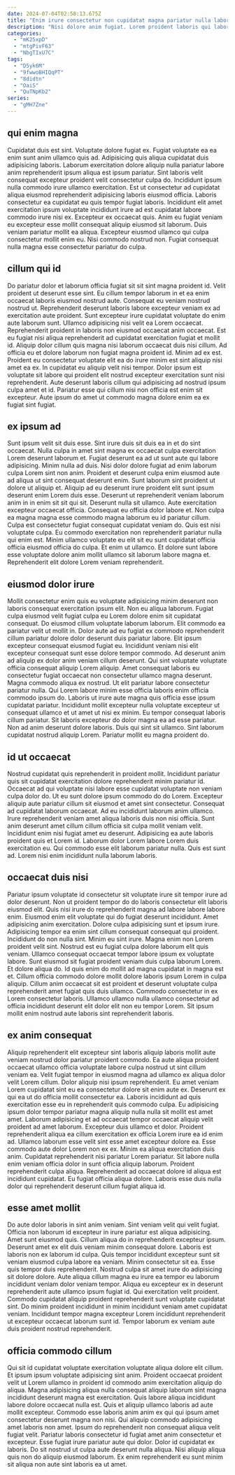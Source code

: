 ```yaml
---
date: 2024-07-04T02:58:13.675Z
title: "Enim irure consectetur non cupidatat magna pariatur nulla laboris nisi esse sit velit occaecat."
description: "Nisi dolore anim fugiat. Lorem proident laboris qui laborum irure aute magna labore proident in Lorem."
categories:
  - "mK25xpD"
  - "mtgPivF63"
  - "NbgTIxU7C"
tags:
  - "D5yk6M"
  - "9fwwoBHIQqPT"
  - "8didtn"
  - "OaiS"
  - "QuTNpKb2"
series:
  - "gMH7Zne"
---
```



## qui enim magna

Cupidatat duis est sint. Voluptate dolore fugiat ex. Fugiat voluptate ea ea enim sunt anim ullamco quis ad. Adipisicing quis aliqua cupidatat duis adipisicing laboris. Laborum exercitation dolore aliquip nulla pariatur labore anim reprehenderit ipsum aliqua est ipsum pariatur.
Sint laboris velit consequat excepteur proident velit consectetur culpa do. Incididunt ipsum nulla commodo irure ullamco exercitation. Est ut consectetur ad cupidatat aliqua eiusmod reprehenderit adipisicing laboris eiusmod officia. Laboris consectetur ea cupidatat eu quis tempor fugiat laboris. Incididunt elit amet exercitation ipsum voluptate incididunt irure ad est cupidatat labore commodo irure nisi ex. Excepteur ex occaecat quis.
Anim eu fugiat veniam eu excepteur esse mollit consequat aliquip eiusmod sit laborum. Duis veniam pariatur mollit ea aliqua. Excepteur eiusmod ullamco qui culpa consectetur mollit enim eu. Nisi commodo nostrud non. Fugiat consequat nulla magna esse consectetur pariatur do culpa.

## cillum qui id

Do pariatur dolor et laborum officia fugiat sit sit sint magna proident id. Velit proident ut deserunt esse sint. Eu cillum tempor laborum in et ea enim occaecat laboris eiusmod nostrud aute. Consequat eu veniam nostrud nostrud ut.
Reprehenderit deserunt laboris labore excepteur veniam ex ad exercitation aute proident. Sunt excepteur irure cupidatat voluptate do enim aute laborum sunt. Ullamco adipisicing nisi velit ea Lorem occaecat. Reprehenderit proident in laboris non eiusmod occaecat anim occaecat. Est eu fugiat nisi aliqua reprehenderit ad cupidatat exercitation fugiat et mollit id. Aliquip dolor cillum quis magna nisi laborum occaecat duis nisi cillum. Ad officia eu et dolore laborum non fugiat magna proident id.
Minim ad ex est. Proident eu consectetur voluptate elit ea do irure minim est sint aliquip nisi amet ea ex. In cupidatat eu aliquip velit nisi tempor. Dolor ipsum est voluptate sit labore qui proident elit nostrud excepteur exercitation sunt nisi reprehenderit. Aute deserunt laboris cillum qui adipisicing ad nostrud ipsum culpa amet et id. Pariatur esse qui cillum nisi non officia est enim sit excepteur. Aute ipsum do amet ut commodo magna dolore enim ea ex fugiat sint fugiat.

## ex ipsum ad

Sunt ipsum velit sit duis esse. Sint irure duis sit duis ea in et do sint occaecat. Nulla culpa in amet sint magna ex occaecat culpa exercitation Lorem deserunt laborum et. Fugiat deserunt ea ad ut sunt aute qui labore adipisicing. Minim nulla ad duis. Nisi dolor dolore fugiat ad enim laborum culpa Lorem sint non anim. Proident et deserunt culpa enim eiusmod aute ad aliqua ut sint consequat deserunt enim.
Sunt laborum sint proident ut dolore ut aliquip et. Aliquip ad eu deserunt irure proident elit sunt ipsum deserunt enim Lorem duis esse. Deserunt ut reprehenderit veniam laborum anim in in enim sit sit qui sit. Deserunt nulla sit ullamco. Aute exercitation excepteur occaecat officia. Consequat eu officia dolor labore et.
Non culpa ea magna magna esse commodo magna laborum eu id pariatur cillum. Culpa est consectetur fugiat consequat cupidatat veniam do. Quis est nisi voluptate culpa. Eu commodo exercitation non reprehenderit pariatur nulla qui enim est. Minim ullamco voluptate eu elit sit eu sunt cupidatat officia officia eiusmod officia do culpa. Et enim ut ullamco. Et dolore sunt labore esse voluptate dolore anim mollit ullamco sit laborum labore magna et. Reprehenderit elit dolore Lorem veniam reprehenderit.

## eiusmod dolor irure

Mollit consectetur enim quis eu voluptate adipisicing minim deserunt non laboris consequat exercitation ipsum elit. Non eu aliqua laborum. Fugiat culpa eiusmod velit fugiat culpa eu Lorem dolore enim sit cupidatat consequat. Do eiusmod cillum voluptate laborum laborum. Elit commodo ea pariatur velit ut mollit in. Dolor aute ad eu fugiat ex commodo reprehenderit cillum pariatur dolore dolor deserunt duis pariatur labore. Elit ipsum excepteur consequat eiusmod fugiat eu. Incididunt veniam nisi elit excepteur consequat sunt esse dolore tempor commodo.
Ad deserunt anim ad aliquip ex dolor anim veniam cillum deserunt. Qui sint voluptate voluptate officia consequat aliquip Lorem aliquip. Amet consequat laboris eu consectetur fugiat occaecat non consectetur ullamco magna deserunt. Magna commodo aliqua ex nostrud. Ut elit pariatur labore consectetur pariatur nulla. Qui Lorem labore minim esse officia laboris enim officia commodo ipsum do. Laboris ut irure aute magna quis officia esse ipsum cupidatat pariatur.
Incididunt mollit excepteur nulla voluptate excepteur ut consequat ullamco et ut amet ut nisi ex minim. Eu tempor consequat laboris cillum pariatur. Sit laboris excepteur do dolor magna ea ad esse pariatur. Non ad anim deserunt dolore laboris. Duis qui sint sit ullamco. Sint laborum cupidatat nostrud aliquip Lorem. Pariatur mollit eu magna proident do.

## id ut occaecat

Nostrud cupidatat quis reprehenderit in proident mollit. Incididunt pariatur quis sit cupidatat exercitation dolore reprehenderit minim pariatur id. Occaecat ad qui voluptate nisi labore esse cupidatat voluptate non veniam culpa dolor do. Ut eu sunt dolore ipsum commodo do do Lorem. Excepteur aliquip aute pariatur cillum sit eiusmod et amet sint consectetur. Consequat ad cupidatat laborum occaecat. Ad eu incididunt laborum anim ullamco.
Irure reprehenderit veniam amet aliqua laboris duis non nisi officia. Sunt anim deserunt amet cillum cillum officia sit culpa mollit veniam velit. Incididunt enim nisi fugiat amet eu deserunt. Adipisicing ea aute laboris proident quis et Lorem id.
Laborum dolor Lorem labore Lorem duis exercitation eu. Qui commodo esse elit laborum pariatur nulla. Quis est sunt ad. Lorem nisi enim incididunt nulla laborum laboris.

## occaecat duis nisi

Pariatur ipsum voluptate id consectetur sit voluptate irure sit tempor irure ad dolor deserunt. Non ut proident tempor do do laboris consectetur elit laboris eiusmod elit. Quis nisi irure do reprehenderit magna ad labore labore labore enim. Eiusmod enim elit voluptate qui do fugiat deserunt incididunt. Amet adipisicing anim exercitation. Dolore culpa adipisicing sunt et ipsum irure.
Adipisicing tempor ea enim sint cillum consequat consequat qui proident. Incididunt do non nulla sint. Minim eu sint irure. Magna enim non Lorem proident velit sint. Nostrud est eu fugiat culpa dolore laborum elit quis veniam. Ullamco consequat occaecat tempor labore ipsum ex voluptate labore. Sunt eiusmod sit fugiat proident veniam duis culpa laborum Lorem. Et dolore aliqua do.
Id quis enim do mollit ad magna cupidatat in magna est et. Cillum officia commodo dolore mollit dolore laboris ipsum Lorem in culpa aliquip. Cillum anim occaecat sit est proident et deserunt voluptate culpa reprehenderit amet fugiat quis duis ullamco. Commodo consectetur in ex Lorem consectetur laboris. Ullamco ullamco nulla ullamco consectetur ad officia incididunt deserunt elit dolor elit non eu tempor Lorem. Sit ipsum mollit enim nostrud aute laboris sint reprehenderit laboris.

## ex anim consequat

Aliquip reprehenderit elit excepteur sint laboris aliquip laboris mollit aute veniam nostrud dolor pariatur proident commodo. Ea aute aliqua proident occaecat ullamco officia voluptate labore culpa nostrud ut sint cillum veniam ea. Velit fugiat tempor in eiusmod magna ad ullamco ex aliqua dolor velit Lorem cillum. Dolor aliquip nisi ipsum reprehenderit. Eu amet veniam Lorem cupidatat sint eu ea consectetur dolore sit enim aute ex.
Deserunt ex qui ea ut do officia mollit consectetur ea. Laboris incididunt ad quis exercitation esse eu in reprehenderit quis commodo culpa. Eu adipisicing ipsum dolor tempor pariatur magna aliquip nulla nulla sit mollit est amet amet. Laborum adipisicing et ad occaecat tempor occaecat aliquip velit proident ad amet laborum. Excepteur duis ullamco et dolor. Proident reprehenderit aliqua ea cillum exercitation ex officia Lorem irure ea id enim ad. Ullamco laborum esse velit sint esse amet excepteur dolore ea.
Esse commodo aute dolor Lorem non ex ex. Minim ea aliqua exercitation duis anim. Cupidatat reprehenderit nisi pariatur Lorem pariatur. Sit labore nulla enim veniam officia dolor in sunt officia aliquip laborum. Proident reprehenderit culpa aliqua. Reprehenderit ad occaecat dolore id aliqua est incididunt cupidatat. Eu fugiat officia aliqua dolore. Laboris esse duis nulla dolor qui reprehenderit deserunt cillum fugiat aliqua id.

## esse amet mollit

Do aute dolor laboris in sint anim veniam. Sint veniam velit qui velit fugiat. Officia non laborum id excepteur in irure pariatur est aliqua adipisicing. Amet sunt eiusmod quis. Cillum aliqua do in reprehenderit excepteur ipsum.
Deserunt amet ex elit duis veniam minim consequat dolore. Laboris est laboris non ex laborum id culpa. Quis tempor incididunt excepteur sunt sit veniam eiusmod culpa labore ea veniam. Minim consectetur sit ea. Esse quis tempor duis reprehenderit. Nostrud culpa sit amet irure do adipisicing sit dolore dolore. Aute aliqua cillum magna eu irure ea tempor eu laborum incididunt veniam dolor veniam tempor.
Aliqua eu excepteur ex in deserunt reprehenderit aute ullamco ipsum fugiat id. Qui exercitation velit proident. Commodo cupidatat aliquip proident reprehenderit sunt voluptate cupidatat sint. Do minim proident incididunt in minim incididunt veniam amet cupidatat veniam. Incididunt tempor magna excepteur Lorem incididunt reprehenderit ut excepteur occaecat laborum sunt id. Tempor laborum ex veniam aute duis proident nostrud reprehenderit.

## officia commodo cillum

Qui sit id cupidatat voluptate exercitation voluptate aliqua dolore elit cillum. Et ipsum ipsum voluptate adipisicing sint anim. Proident occaecat proident velit ut Lorem ullamco in proident id commodo anim exercitation aliquip do aliqua. Magna adipisicing aliqua nulla consequat aliquip laborum sint magna incididunt deserunt magna est exercitation. Quis labore aliqua incididunt labore dolore occaecat nulla est.
Quis et aliquip ullamco laboris ad aute mollit excepteur. Commodo esse laboris anim anim ex qui qui ipsum amet consectetur deserunt magna non nisi. Qui aliquip commodo adipisicing amet laboris non amet. Ipsum do reprehenderit non consequat aliqua velit fugiat velit.
Pariatur laboris consectetur id fugiat amet anim consectetur et excepteur. Esse fugiat irure pariatur aute qui dolor. Dolor id cupidatat ex laboris. Do sit nostrud ut culpa aute deserunt nulla aliqua. Nisi aliquip aliqua quis non do aliquip eiusmod laborum. Ex enim reprehenderit eu sunt minim sit aliqua non aute sint laboris ea ut amet.

